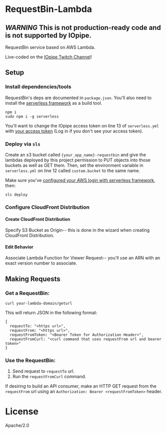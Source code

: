 # RequestBin-Lambda

## *WARNING* This is not production-ready code and is not supported by IOpipe.

RequestBin service based on AWS Lambda.

Live-coded on the [IOpipe Twitch Channel](https://twitch.tv/iopipe)!

## Setup

### Install dependencies/tools

RequestBin's deps are documented in `package.json`. You'll also need to install the [serverless framework](http://serverless.com) as a build tool.

```
npm i
sudo npm i -g serverless
```

You'll want to change the IOpipe access token on line 13 of `serverless.yml` with [your access token](https://dashboard.iopipe.com/install) (Log in if you don't see your access token).

### Deploy via `sls`

Create an s3 bucket called `{your_app_name}-requestbin` and give the lambdas deployed by this project permission to PUT objects into those buckets as well as GET them. Then, set the environment variable in `serverless.yml` on line 12 called `custom.bucket` to the same name.

Make sure you've [configured your AWS login with serverless framework](https://serverless.com/framework/docs/providers/aws/guide/quick-start/), then:

```
sls deploy
``` 

### Configure CloudFront Distribution

#### Create CloudFront Distribution

Specify S3 Bucket as Origin-- this is done in the wizard when creating CloudFront Distribution.

#### Edit Behavior

Associate Lambda Function for Viewer Request-- you'll use an ARN with an exact version number to associate.

## Making Requests

### Get a RequestBin:

```
curl your-lambda-domain/geturl
```

This will return JSON in the following format:

```
{
  requestTo: "<https url>",
  requestFrom: "<https url>",
  requestFromToken: "<Bearer Token for Authorization Header>",
  requestFromCurl: "<curl command that uses requestFrom url and bearer token>"
}
```

### Use the RequestBin:

1. Send request to `requestTo` url.
2. Run the `requestFromCurl` command.

If desiring to build an API consumer, make an HTTP GET request from the `requestFrom` url using an `Authorization: Bearer <requestFromToken>` header.

# License

Apache/2.0

